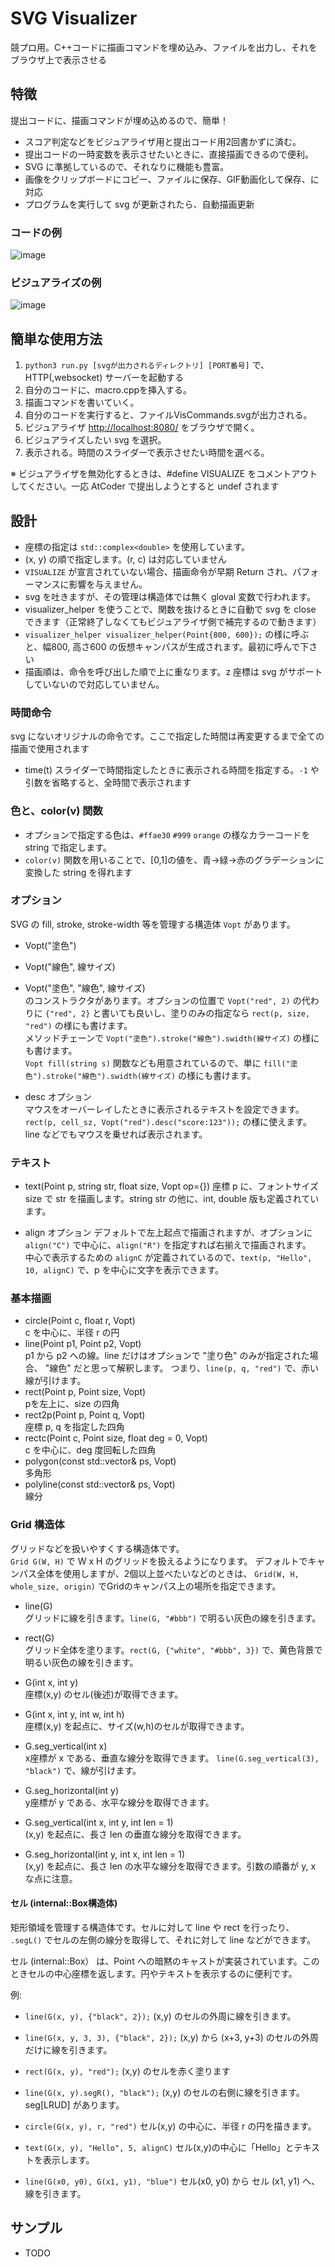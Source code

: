 # SVG Visualizer
競プロ用。C++コードに描画コマンドを埋め込み、ファイルを出力し、それをブラウザ上で表示させる


## 特徴
提出コードに、描画コマンドが埋め込めるので、簡単！
* スコア判定などをビジュアライザ用と提出コード用2回書かずに済む。
* 提出コードの一時変数を表示させたいときに、直接描画できるので便利。
* SVG に準拠しているので、それなりに機能も豊富。
* 画像をクリップボードにコピー、ファイルに保存、GIF動画化して保存、に対応
* プログラムを実行して svg が更新されたら、自動描画更新

### コードの例
![image](https://github.com/TumoiYorozu/svg_visualizer/assets/12813429/bab0f1e0-997b-4949-ade6-b1dfde7084f5)
### ビジュアライズの例
![image](https://github.com/TumoiYorozu/svg_visualizer/assets/12813429/d5135771-c598-45c9-bad2-1fce608806e0)

## 簡単な使用方法
1. `python3 run.py [svgが出力されるディレクトリ] [PORT番号]` で、HTTP(,websocket) サーバーを起動する
2. 自分のコードに、macro.cppを挿入する。
3. 描画コマンドを書いていく。
4. 自分のコードを実行すると、ファイルVisCommands.svgが出力される。
4. ビジュアライザ [http://localhost:8080/](http://localhost:8080/) をブラウザで開く。
5. ビジュアライズしたい svg を選択。
6. 表示される。時間のスライダーで表示させたい時間を選べる。

※ ビジュアライザを無効化するときは、#define VISUALIZE をコメントアウトしてください。一応 AtCoder で提出しようとすると undef されます

## 設計
- 座標の指定は `std::complex<double>` を使用しています。
- (x, y) の順で指定します。(r, c) は対応していません
- `VISUALIZE` が宣言されていない場合、描画命令が早期 Return され、パフォーマンスに影響を与えません。
- svg を吐きますが、その管理は構造体では無く gloval 変数で行われます。
- visualizer_helper を使うことで、関数を抜けるときに自動で svg を close できます（正常終了しなくてもビジュアライザ側で補完するので動きます）
- `visualizer_helper visualizer_helper(Point{800, 600});` の様に呼ぶと、幅800, 高さ600 の仮想キャンパスが生成されます。最初に呼んで下さい
- 描画順は、命令を呼び出した順で上に重なります。z 座標は svg がサポートしていないので対応していません。

### 時間命令
svg にないオリジナルの命令です。ここで指定した時間は再変更するまで全ての描画で使用されます
* time(t) スライダーで時間指定したときに表示される時間を指定する。`-1` や引数を省略すると、全時間で表示されます

### 色と、color(v) 関数
- オプションで指定する色は、`#ffae30` `#999` `orange` の様なカラーコードを string で指定します。
- `color(v)` 関数を用いることで、[0,1]の値を、青→緑→赤のグラデーションに変換した string を得れます

### オプション
SVG の fill, stroke, stroke-width 等を管理する構造体 `Vopt` があります。
- Vopt("塗色")
- Vopt("線色", 線サイズ)
- Vopt("塗色", "線色", 線サイズ)  
のコンストラクタがあります。オプションの位置で `Vopt("red", 2)` の代わりに `{"red", 2}` と書いても良いし、塗りのみの指定なら `rect(p, size, "red")` の様にも書けます。  
メソッドチェーンで `Vopt("塗色").stroke("線色").swidth(線サイズ)` の様にも書けます。  
`Vopt fill(string s)` 関数なども用意されているので、単に `fill("塗色").stroke("線色").swidth(線サイズ)` の様にも書けます。  

- desc オプション  
  マウスをオーバーレイしたときに表示されるテキストを設定できます。`rect(p, cell_sz, Vopt("red").desc("score:123"));` の様に使えます。line などでもマウスを乗せれば表示されます。

### テキスト
* text(Point p, string str, float size, Vopt op={})
座標 p に、フォントサイズ size で str を描画します。string str の他に、int, double 版も定義されています。

- align オプション
デフォルトで左上起点で描画されますが、オプションに `align("C")` で中心に、`align("R")` を指定すれば右揃えで描画されます。  
中心で表示するための `alignC` が定義されているので、`text(p, "Hello", 10, alignC)` で、p を中心に文字を表示できます。


### 基本描画
* circle(Point c, float r, Vopt)  
  c を中心に、半径 r の円
* line(Point p1, Point p2, Vopt)  
  p1 から p2 への線。line だけはオプションで "塗り色" のみが指定された場合、 "線色" だと思って解釈します。
  つまり、`line(p, q, "red")` で、赤い線が引けます。
* rect(Point p, Point size, Vopt)  
  pを左上に、size の四角
* rect2p(Point p, Point q, Vopt)  
  座標 p, q を指定した四角
* rectc(Point c, Point size, float deg = 0, Vopt)  
  c を中心に、deg 度回転した四角
* polygon(const std::vector<Point>& ps, Vopt)  
  多角形
* polyline(const std::vector<Point>& ps, Vopt)  
  線分

### Grid 構造体
グリッドなどを扱いやすくする構造体です。  
`Grid G(W, H)` で W x H のグリッドを扱えるようになります。
デフォルトでキャンパス全体を使用しますが、2個以上並べたいなどのときは、 `Grid(W, H, whole_size, origin)` でGridのキャンパス上の場所を指定できます。

- line(G)  
  グリッドに線を引きます。`line(G, "#bbb")` で明るい灰色の線を引きます。
  
- rect(G)  
  グリッド全体を塗ります。`rect(G, {"white", "#bbb", 3})` で、黄色背景で明るい灰色の線を引きます。
  
- G(int x, int y)  
  座標(x,y) のセル(後述)が取得できます。
  
- G(int x, int y, int w, int h)  
  座標(x,y) を起点に、サイズ(w,h)のセルが取得できます。

- G.seg_vertical(int x)  
  x座標が x である、垂直な線分を取得できます。 `line(G.seg_vertical(3), "black")` で、線が引けます。
  
- G.seg_horizontal(int y)  
  y座標が y である、水平な線分を取得できます。

- G.seg_vertical(int x, int y, int len = 1)  
  (x,y) を起点に、長さ len の垂直な線分を取得できます。

- G.seg_horizontal(int y, int x, int len = 1)  
  (x,y) を起点に、長さ len の水平な線分を取得できます。引数の順番が y, x な点に注意。

#### セル (internal::Box構造体)
矩形領域を管理する構造体です。セルに対して line や rect を行ったり、  `.segL()` でセルの左側の線分を取得して、それに対して line などができます。

セル (internal::Box） は、Point への暗黙のキャストが実装されています。このときセルの中心座標を返します。円やテキストを表示するのに便利です。

例:
- `line(G(x, y), {"black", 2});` (x,y) のセルの外周に線を引きます。
- `line(G(x, y, 3, 3), {"black", 2});` (x,y) から (x+3, y+3) のセルの外周だけに線を引きます。
- `rect(G(x, y), "red");` (x,y) のセルを赤く塗ります
- `line(G(x, y).segR(), "black");` (x,y) のセルの右側に線を引きます。seg[LRUD] があります。

- `circle(G(x, y), r, "red")` セル(x,y) の中心に、半径 r の円を描きます。
- `text(G(x, y), "Hello", 5, alignC)` セル(x,y)の中心に「Hello」とテキストを表示します。
- `line(G(x0, y0), G(x1, y1), "blue")` セル(x0, y0) から セル (x1, y1) へ、線を引きます。

## サンプル
* TODO


